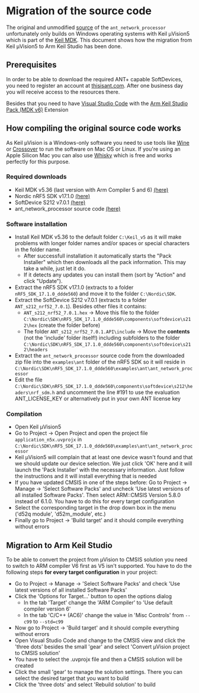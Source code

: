 # Migration of the source code 
The original and unmodified [source](https://www.thisisant.com/resources/nrf52-network-processor-source/) of the `ant_network_processor` unfortunately only builds on Windows operating systems with Keil µVision5 which is part of the [Keil MDK](https://www.keil.arm.com/keil-mdk/). This document shows how the migration from Keil µVision5 to Arm Keil Studio has been done.

## Prerequisites
In order to be able to download the required ANT+ capable SoftDevices, you need to register an account at [thisisant.com](https://www.thisisant.com/register/). After one business day you will receive access to the resources there.

Besides that you need to have [Visual Studio Code](https://code.visualstudio.coma) with the [Arm Keil Studio Pack (MDK v6)](https://marketplace.visualstudio.com/items?itemName=Arm.keil-studio-pack) Extension 


## How compiling the original source code works
As Keil µVision is a Windows-only software you need to use tools like [Wine](https://www.winehq.org) or [Crossover](https://www.codeweavers.com/crossover) to run the software on Mac OS or Linux. If you're using an Apple Silicon Mac you can also use [Whisky](https://github.com/Whisky-App/Whisky) which is free and works perfectly for this purpose.

### Required downloads
- Keil MDK v5.36 (last version with Arm Compiler 5 and 6) [(here)](https://armkeil.blob.core.windows.net/eval/MDK536.EXE)
- Nordic nRF5 SDK v17.1.0 [(here)](https://www.nordicsemi.com/Products/Development-software/nRF5-SDK/Download#infotabs) 
- SoftDevice S212 v7.0.1 [(here)](https://www.thisisant.com/developer/components/nrf52832#tab_protocol_stacks_tab)
- ant_network_processor source code [(here)](https://www.thisisant.com/resources/nrf52-network-processor-source/)

### Software installation
- Install Keil MDK v5.36 to the default folder `C:\Keil_v5` as it will make problems with longer folder names and/or spaces or special characters in the folder name.
  - After successfull installation it automatically starts the "Pack Installer" which then downloads all the pack information. This may take a while, just let it do. 
  - If it detects any updates you can install them (sort by "Action" and click "Update"). 
- Extract the nRF5 SDK v17.1.0 (extracts to a folder `nRF5_SDK_17.1.0_ddde560`) and move it to the folder `C:\Nordic\SDK`.  
- Extract the SoftDevice S212 v7.0.1 (extracts to a folder `ANT_s212_nrf52_7.0.1`). Besides other files it contains:
  - `ANT_s212_nrf52_7.0.1.hex` -> Move this file to the folder `C:\Nordic\SDK\nRF5_SDK_17.1.0_ddde560\components\softdevice\s212\hex` (create the folder before)
  - The folder `ANT_s212_nrf52_7.0.1.API\include` -> Move the **contents** (not the 'include' folder itself!) including subfolders to the folder `C:\Nordic\SDK\nRF5_SDK_17.1.0_ddde560\components\softdevice\s212\headers`  
- Extract the `ant_network_processor` source code from the downloaded zip file into the `examples\ant` folder of the nRF5 SDK so it will reside in `C:\Nordic\SDK\nRF5_SDK_17.1.0_ddde560\examples\ant\ant_network_processor`
- Edit the file `C:\Nordic\SDK\nRF5_SDK_17.1.0_ddde560\components\softdevice\s212\headers\nrf_sdm.h` and uncomment the line #191 to use the evaluation ANT_LICENSE_KEY or alternatively put in your own ANT license key

### Compilation
- Open Keil µVision5
- Go to Project -> Open Project and open the project file `application_n5x.uvprojx` in `C:\Nordic\SDK\nRF5_SDK_17.1.0_ddde560\examples\ant\ant_network_processor`
- Keil µVision5 will complain that at least one device wasn't found and that we should update our device selection. We just click 'OK' here and it will launch the 'Pack Installer' with the necessary information. Just follow the instructions and it will install everything that is needed
- If you have updated CMSIS in one of the steps before: Go to Project -> Manage -> 'Select Software Packs' and uncheck 'Use latest versions of all installed Software Packs'. Then select ARM::CMSIS Version 5.8.0 instead of 6.1.0. You have to do this for every target configuration
- Select the corresponding target in the drop down box in the menu ('d52q module', 'd52m_module', etc.)
- Finally go to Project -> 'Build target' and it should compile everything without errors

## Migration to Arm Keil Studio
To be able to convert the project from µVision to CMSIS solution you need to switch to ARM compiler V6 first as V5 isn't supported. You have to do the following steps **for every target configuration** in your project:
- Go to Project -> Manage -> 'Select Software Packs' and check 'Use latest versions of all installed Software Packs'
- Click the 'Options for Target...' button to open the options dialog
  - In the tab 'Target' change the 'ARM Compiler' to 'Use default compiler version 6'
  - In the tab 'C/C++ (AC6)' change the value in 'Misc Controls' from `--c99` to `--std=c99`
- Now go to Project -> 'Build target' and it should compile everything without errors
- Open Visual Studio Code and change to the CMSIS view and click the 'three dots' besides the small 'gear' and select 'Convert µVision project to CMSIS solution'
- You have to select the .uvprojx file and then a CMSIS solution will be created
- Click the small 'gear' to manage the solution settings. There you can select the desired target that you want to build
- Click the 'three dots' and select 'Rebuild solution' to build

